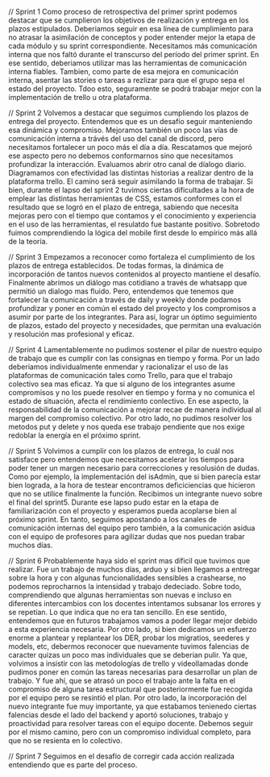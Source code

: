 // Sprint 1
Como proceso de retrospectiva del primer sprint podemos destacar que se cumplieron los objetivos de realización y entrega en los plazos estipulados. Deberiamos seguir en esa línea de cumplimiento para no atrasar la asimilación de conceptos y poder entender mejor la etapa de cada módulo y su sprint correspondiente.
Necesitamos más comunicación interna que nos faltó durante el transcurso del período del primer sprint. En ese sentido, deberiamos utilizar mas las herramientas de comunicación interna fiables.
Tambien, como parte de esa mejora en comunicación interna, asentar las stories o tareas a rezlizar para que el grupo sepa el estado del proyecto. Tdoo esto, seguramente se podrá trabajar mejor con la implementación de trello u otra plataforma. 


// Sprint 2
Volvemos a destacar que seguimos cumpliendo los plazos de entrega del proyecto. Entendemos que es un desafío seguir manteniendo esa dinámica y compromiso.
Mejoramos también un poco las vías de comunicación interna a trávés del uso del canal de discord, pero necesitamos fortalecer un poco más el día a día. Rescatamos que mejoró ese aspecto pero no debemos conformarnos sino que necesitamos profundizar la interacción. Evaluamos abrir otro canal de díalogo diario.
Diagramamos con efectividad las distintas historias a realizar dentro de la plataforma trello. El camino será seguir asimilando la forma de trabajar.
Si bien, durante el lapso del sprint 2 tuvimos ciertas dificultades a la hora de emplear las distintas herramientas de CSS, estamos conformes con el resultado que se logró en el plazo de entrega, sabiendo que necesita mejoras pero con el tiempo que contamos y el conocimiento y experiencia en el uso de las herramientas, el resulatdo fue bastante positivo. Sobretodo fuimos comprendiendo la lógica del mobile first desde lo empírico más allá de la teoría.


// Sprint 3
Empezamos a reconocer como fortaleza el cumplimiento de los plazos de entrega establecidos. De todas formas, la dinámica de incorporación de tantos nuevos contenidos al proyecto mantiene el desafío.
Finalmente abrimos un diálogo mas cotidiano a través de whatsapp que permitió un dialogo mas fluido. Pero, entendemos que tenemos que fortalecer la comunicación a través de daily y weekly donde podamos profundizar y poner en común el estado del proyecto y los compromisos a asumir por parte de los integrantes. Para así, lograr un óptimo seguimiento de plazos, estado del proyecto y necesidades, que permitan una evaluación y resolución mas profesional y eficaz.

// Sprint 4
Lamentablemente no pudimos sostener el pilar de nuestro equipo de trabajo que es cumplir con las consignas en tiempo y forma. Por un lado deberiamos individualmente enmendar y racionalizar el uso de las plataformas de comunicación tales como Trello, para que el trabajo colectivo sea mas eficaz. Ya que si alguno de los integrantes asume compromisos y no los puede resolver en tiempo y forma y no comunica el estado de situación, afecta el rendimiento conlectivo. En ese aspecto, la responsabilidad de la comunicación a mejorar recae de manera individual al margen del compromiso colectivo.
Por otro lado, no pudimos resolver los metodos put y delete y nos queda ese trabajo pendiente que nos exige redoblar la energía en el próximo sprint.

// Sprint 5
Volvimos a cumplir con los plazos de entrega, lo cuál nos satisface pero entendemos que necesitamos acelerar los tiempos para poder tener un margen necesario para correcciones y resolusión de dudas. Como por ejemplo, la implementación del isAdmin, que si bien parecía estar bien lograda, a la hora de testear encontramos deficiciencias que hicieron que no se utilice finalmente la función.
Recibimos un integrante nuevo sobre el final del sprint5. Durante ese lapso pudo estar en la etapa de familiarización con el proyecto y esperamos pueda acoplarse bien al próximo sprint.
En tanto, seguimos apostando a los canales de comunicación internas del equipo pero también, a la comunicación asidua con el equipo de profesores para agilizar dudas que nos puedan trabar muchos días.

// Sprint 6
Probablemente haya sido el sprint mas díficil que tuvimos que realizar. Fue un trabajo de muchos días, arduo y si bien llegamos a entregar sobre la hora y con algunas funcionalidades sensibles a crashearse, no podemos reprocharnos la intensidad y trabajo dedeciado. Sobre todo, comprendiendo que algunas herramientas son nuevas e incluso en diferentes intercambios con los docentes intentamos subsanar los errores y se repetían. Lo que indica que no era tan sencillo.
En ese sentido, entendemos que en futuros trabajamos vamos a poder llegar mejor debido a esta experiencia necesaria.
Por otro lado, si bien dedicamos un esfuerzo enorme a plantear y replantear los DER, probar los migratios, seederes y models, etc, debermos reconocer que nuevamente tuvimos falencias de caracter quizas un poco mas individuales que se deberian pulir. Ya que, volvimos a insistir con las metodologías de trello y videollamadas donde pudimos poner en común las tareas necesarias para desarrollar un plan de trabajo. Y fue ahí, que se atrasó un poco el trabajo ante la falta en el compromiso de alguna tarea estructural que posteriormente fue recogida por el equipo pero se resintió el plan.
Por otro lado, la incorporación del nuevo integrante fue muy importante, ya que estabamos tenienedo ciertas falencias desde el lado del backend y aportó soluciones, trabajo y proactividad para resolver tareas con el equipo docente.
Debemos seguir por el mismo camino, pero con un compromiso individual completo, para que no se resienta en lo colectivo.

// Sprint 7
Seguimos en el desafío de corregir cada acción realizada entendiendo que es parte del proceso.